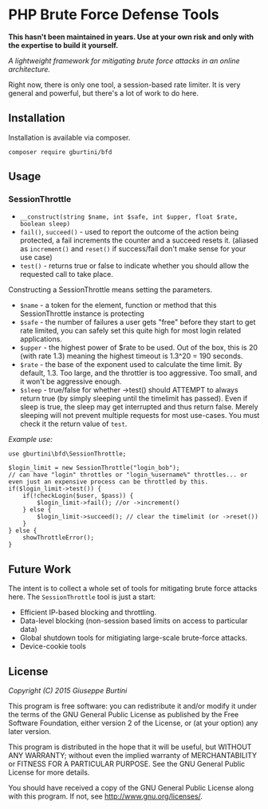 PHP Brute Force Defense Tools
============================

**This hasn't been maintained in years. Use at your own risk and only with the expertise to build it yourself.**

_A lightweight framework for mitigating brute force attacks in an online architecture._

Right now, there is only one tool, a session-based rate limiter. It is very general and powerful, but there's a lot of work to do here.

Installation
------------

Installation is available via composer.

    composer require gburtini/bfd
    
    
Usage
-----

### SessionThrottle
* ``__construct(string $name, int $safe, int $upper, float $rate, boolean sleep)`` 
* ``fail()``, ``succeed()`` - used to report the outcome of the action being protected, a fail increments the counter and a succeed resets it. (aliased as ``increment()`` and ``reset()`` if success/fail don't make sense for your use case)
* ``test()`` - returns true or false to indicate whether you should allow the requested call to take place.

Constructing a SessionThrottle means setting the parameters.
* `$name` - a token for the element, function or method that this SessionThrottle instance is protecting
* `$safe` - the number of failures a user gets "free" before they start to get rate limited, you can safely set this quite high for most login related applications.
* `$upper` - the highest power of $rate to be used. Out of the box, this is 20 (with rate 1.3) meaning the highest timeout is 1.3^20 = 190 seconds.
* `$rate` - the base of the exponent used to calculate the time limit. By default, 1.3. Too large, and the throttler is too aggressive. Too small, and it won't be aggressive enough.
* `$sleep` - true/false for whether ->test() should ATTEMPT to always return true (by simply sleeping until the timelimit has passed). Even if sleep is true, the sleep may get interrupted and thus return false. Merely sleeping will not prevent multiple requests for most use-cases. You must check it the return value of `test`.

_Example use:_
````
use gburtini\bfd\SessionThrottle;

$login_limit = new SessionThrottle("login_bob");        
// can have "login" throttles or "login_%username%" throttles... or even just an expensive process can be throttled by this.
if($login_limit->test()) {
  	if(!checkLogin($user, $pass)) {
		$login_limit->fail(); //or ->increment()
	} else {
		$login_limit->succeed(); // clear the timelimit (or ->reset())
	}
} else {
	showThrottleError();
}
````
Future Work
-----------

The intent is to collect a whole set of tools for mitigating brute force attacks here. The `SessionThrottle` tool is just a start:
* Efficient IP-based blocking and throttling.
* Data-level blocking (non-session based limits on access to particular data)
* Global shutdown tools for mitigiating large-scale brute-force attacks.
* Device-cookie tools

License
-------
*Copyright (C) 2015 Giuseppe Burtini*

This program is free software: you can redistribute it and/or modify it under the terms of the GNU General Public License as published by the Free Software Foundation, either version 2 of the License, or (at your option) any later version.

This program is distributed in the hope that it will be useful, but WITHOUT ANY WARRANTY; without even the implied warranty of MERCHANTABILITY or FITNESS FOR A PARTICULAR PURPOSE.  See the GNU General Public License for more details.

You should have received a copy of the GNU General Public License along with this program.  If not, see <http://www.gnu.org/licenses/>.
